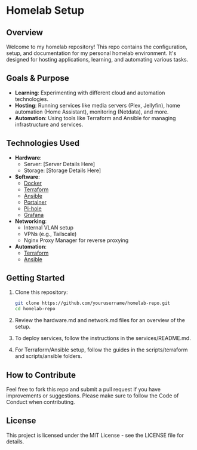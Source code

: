 # Homelab Setup

## Overview
Welcome to my homelab repository! This repo contains the configuration, setup, and documentation for my personal homelab environment. It's designed for hosting applications, learning, and automating various tasks. 

## Goals & Purpose
- **Learning**: Experimenting with different cloud and automation technologies.
- **Hosting**: Running services like media servers (Plex, Jellyfin), home automation (Home Assistant), monitoring (Netdata), and more.
- **Automation**: Using tools like Terraform and Ansible for managing infrastructure and services.

## Technologies Used
- **Hardware**: 
  - Server: [Server Details Here]
  - Storage: [Storage Details Here]
- **Software**:
  - [Docker](https://www.docker.com/)
  - [Terraform](https://www.terraform.io/)
  - [Ansible](https://www.ansible.com/)
  - [Portainer](https://www.portainer.io/)
  - [Pi-hole](https://pi-hole.net/)
  - [Grafana](https://grafana.com/)
- **Networking**:
  - Internal VLAN setup
  - VPNs (e.g., Tailscale)
  - Nginx Proxy Manager for reverse proxying
- **Automation**: 
  - [Terraform](https://www.terraform.io/)
  - [Ansible](https://www.ansible.com/)

## Getting Started

1. Clone this repository:

   ```bash
   git clone https://github.com/yourusername/homelab-repo.git
   cd homelab-repo
   ```

2. Review the hardware.md and network.md files for an overview of the setup.

3. To deploy services, follow the instructions in the services/README.md.

4. For Terraform/Ansible setup, follow the guides in the scripts/terraform and scripts/ansible folders.

## How to Contribute
Feel free to fork this repo and submit a pull request if you have improvements or suggestions. Please make sure to follow the Code of Conduct when contributing.

## License
This project is licensed under the MIT License - see the LICENSE file for details.